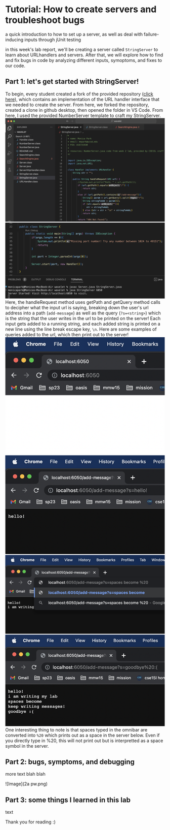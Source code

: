 # Tutorial: How to create servers and troubleshoot bugs
a quick introduction to how to set up a server, as well as deal with failure-inducing inputs through jUnit testing

in this week's lab report, we'll be creating a server called `StringServer` to learn about URLhandlers and servers. After that, we will explore how to find and fix bugs in code by analyzing different inputs, symoptoms, and fixes to our code.

## Part 1: let's get started with StringServer!
To begin, every student created a fork of the provided repository ([click here](https://github.com/ucsd-cse15l-f22/wavelet)), which contains an implementation of the URL handler interface that we needed to create the server. From here, we forked the repository, created a clone in github desktop, then opened the folder in VS Code. From here, I used the provided NumberServer template to craft my StringServer.
![Image](/w2/w2-1stringserver.png)
![Image](/w2/w2-2stringserver2.png)
Here, the handleRequest method uses getPath and getQuery method calls to decipher what the input url is saying, breaking down the user's url address into a path (`add-message`) as well as the query (`?s=<string>`) which is the string that the user writes in the url to be printed on the server! Each input gets added to a running string, and each added string is printed on a new line using the line break escape key, `\n`. Here are some examples of queries added to the url, which then print out to the server!
![Image](/w2/w2-3localhost6050.png)
![Image](/w2/w2-4addmessage.png)
![Image](/w2/w2-5spaces.png)
![Image](/w2/w5-6manymessage.png)
One interesting thing to note is that spaces typed in the omnibar are converted into `%20` which prints out as a space in the server below. Even if you directly type in %20, this will not print out but is interpretted as a space symbol in the server.

## Part 2: bugs, symptoms, and debugging

more text blah blah

![Image](2a pw.png)

## Part 3: some things I learned in this lab

text

Thank you for reading :)
